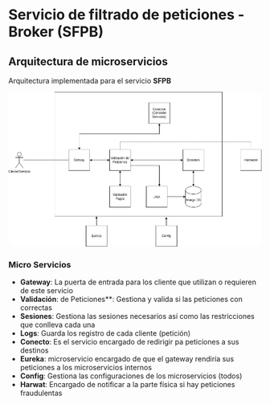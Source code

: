 # Servicio de filtrado de peticiones - Broker (SFPB)

## Arquitectura de microservicios

Arquitectura implementada para el servicio **SFPB**

<img src="./d_arquitectura.png" style="border-radius: 15px;" />

### Micro Servicios

- **Gateway**: La puerta de entrada para los cliente que utilizan o requieren de este servicio
- **Validación**: de Peticiones**: Gestiona y valida si las peticiones con correctas
- **Sesiones**: Gestiona las sesiones necesarios así como las restricciones que conlleva cada una
- **Logs**: Guarda los registro de cada cliente (petición)
- **Conecto**: Es el servicio encargado de redirigir pa peticiones a sus destinos
- **Eureka**: microservicio encargado de que el gateway rendiría sus peticiones a los microservicios internos
- **Config**: Gestiona las configuraciones de los microservicios (todos)
- **Harwat**: Encargado de notificar a la parte física si hay peticiones fraudulentas
